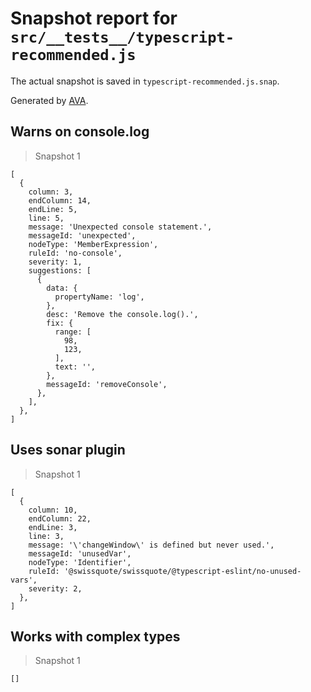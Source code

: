 # Snapshot report for `src/__tests__/typescript-recommended.js`

The actual snapshot is saved in `typescript-recommended.js.snap`.

Generated by [AVA](https://avajs.dev).

## Warns on console.log

> Snapshot 1

    [
      {
        column: 3,
        endColumn: 14,
        endLine: 5,
        line: 5,
        message: 'Unexpected console statement.',
        messageId: 'unexpected',
        nodeType: 'MemberExpression',
        ruleId: 'no-console',
        severity: 1,
        suggestions: [
          {
            data: {
              propertyName: 'log',
            },
            desc: 'Remove the console.log().',
            fix: {
              range: [
                98,
                123,
              ],
              text: '',
            },
            messageId: 'removeConsole',
          },
        ],
      },
    ]

## Uses sonar plugin

> Snapshot 1

    [
      {
        column: 10,
        endColumn: 22,
        endLine: 3,
        line: 3,
        message: '\'changeWindow\' is defined but never used.',
        messageId: 'unusedVar',
        nodeType: 'Identifier',
        ruleId: '@swissquote/swissquote/@typescript-eslint/no-unused-vars',
        severity: 2,
      },
    ]

## Works with complex types

> Snapshot 1

    []
